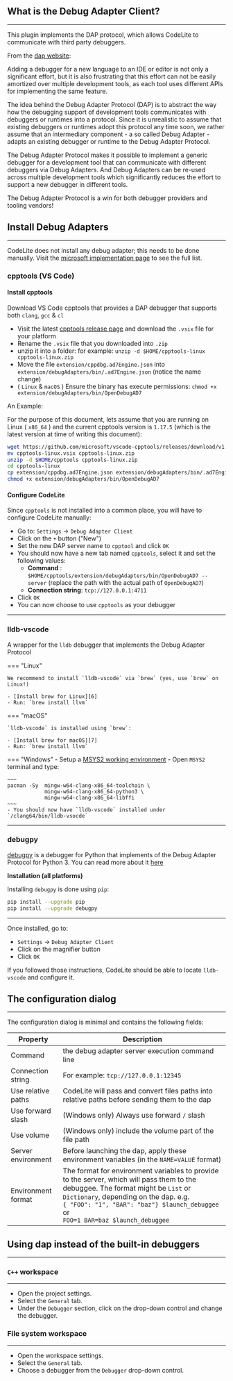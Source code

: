 ## What is the Debug Adapter Client?
---

This plugin implements the DAP protocol, which allows CodeLite to communicate with third party debuggers.

From the [dap website][1]:

Adding a debugger for a new language to an IDE or editor is not only a significant effort, but it is also frustrating that
this effort can not be easily amortized over multiple development tools, as each tool uses different APIs for implementing the same feature.

The idea behind the Debug Adapter Protocol (DAP) is to abstract the way how the debugging support of development tools
communicates with debuggers or runtimes into a protocol. Since it is unrealistic to assume that existing debuggers or runtimes adopt this protocol any time soon,
we rather assume that an intermediary component - a so called Debug Adapter - adapts an existing debugger or runtime to the Debug Adapter Protocol.

The Debug Adapter Protocol makes it possible to implement a generic debugger for a development tool that can communicate
with different debuggers via Debug Adapters. And Debug Adapters can be re-used across multiple development tools which
significantly reduces the effort to support a new debugger in different tools.

The Debug Adapter Protocol is a win for both debugger providers and tooling vendors!

## Install Debug Adapters
---

CodeLite does not install any debug adapter; this needs to be done manually.
Visit the [microsoft implementation page][2] to see the full list.

### cpptools (VS Code)

#### Install cpptools

Download VS Code cpptools that provides a DAP debugger that supports both `clang`, `gcc` & `cl`

- Visit the latest [cpptools release page][8] and download the `.vsix` file for your platform
- Rename the `.vsix` file that you downloaded into `.zip`
- unzip it into a folder: for example: `unzip -d $HOME/cpptools-linux cpptools-linux.zip`
- Move the file `extension/cppdbg.ad7Engine.json` into `extension/debugAdapters/bin/.ad7Engine.json` (notice the name change)
- ( `Linux` & `macOS` ) Ensure the binary has execute permissions: `chmod +x extension/debugAdapters/bin/OpenDebugAD7`


An Example:

For the purpose of this document, lets assume that you are running on Linux ( `x86_64` ) and the current
cpptools version is `1.17.5` (which is the latest version at time of writing this document):

```bash
wget https://github.com/microsoft/vscode-cpptools/releases/download/v1.17.5/cpptools-linux.vsix
mv cpptools-linux.vsix cpptools-linux.zip
unzip -d $HOME/cpptools cpptools-linux.zip
cd cpptools-linux
cp extension/cppdbg.ad7Engine.json extension/debugAdapters/bin/.ad7Engine.json
chmod +x extension/debugAdapters/bin/OpenDebugAD7
```

#### Configure CodeLite

Since `cpptools` is not installed into a common place, you will have to configure CodeLite manually:

* Go to: `Settings` &#8594; `Debug Adapter Client`
* Click on the `+` button ("New")
* Set the new DAP server name to `cpptool` and click `OK` 
* You should now have a new tab named `cpptools`, select it and set the following values:
    * **Command** : `$HOME/cpptools/extension/debugAdapters/bin/OpenDebugAD7 --server` (replace the path with the actual path of `OpenDebugAD7`)
    * **Connection string**: `tcp://127.0.0.1:4711`
* Click `OK`
* You can now choose to use `cpptools` as your debugger

----

### lldb-vscode

A wrapper for the `lldb` debugger that implements the Debug Adapter Protocol

=== "Linux"

    We recommend to install `lldb-vscode` via `brew` (yes, use `brew` on Linux!)

    - [Install brew for Linux][6]
    - Run: `brew install llvm`

=== "macOS"

    `lldb-vscode` is installed using `brew`:

    - [Install brew for macOS][7]
    - Run: `brew install llvm`

=== "Windows"
    - Setup a [MSYS2 working environment][3]
    - Open `MSYS2` terminal and type:

    ~~~
    pacman -Sy  mingw-w64-clang-x86_64-toolchain \
                mingw-w64-clang-x86_64-python3 \
                mingw-w64-clang-x86_64-libffi
    ~~~
    - You should now have `lldb-vscode` installed under `/clang64/bin/lldb-vsocde`

----

### debugpy

[debugpy][4] is a debugger for Python that implements of the Debug Adapter Protocol for Python 3.
You can read more about it [here][5]

**Installation (all platforms)**

Installing `debugpy` is done using `pip`:

~~~bash
pip install --upgrade pip
pip install --upgrade debugpy
~~~

----

Once installed, go to:

- `Settings` &#8594; `Debug Adapter Client`
- Click on the magnifier button
- Click `OK`

If you followed those instructions, CodeLite should be able to locate `lldb-vscode` and configure it.

## The configuration dialog
---

The configuration dialog is minimal and contains the following fields:

| Property | Description |
|------------------|-------------|
| Command | the debug adapter server execution command line |
| Connection string | For example: `tcp://127.0.0.1:12345`|
| Use relative paths| CodeLite will pass and convert files paths into relative paths before sending them to the dap|
| Use forward slash | (Windows only) Always use forward `/` slash |
| Use volume | (Windows only) include the volume part of the file path |
| Server environment | Before launching the dap, apply these environment variables (in the `NAME=VALUE` format)|
| Environment format | The format for environment variables to provide to the server, which will pass them to the debuggee. The format might be `List` or `Dictionary`, depending on the dap. e.g.<br/>  `{ "FOO": "1", "BAR": "baz"} $launch_debuggee`<br/> or <br/> `FOO=1 BAR=baz $launch_debuggee`|

## Using dap instead of the built-in debuggers
---

### `C++` workspace
---

- Open the project settings.
- Select the `General` tab.
- Under the `Debugger` section, click on the drop-down control and change the debugger.

### File system workspace
---

- Open the workspace settings.
- Select the `General` tab.
- Choose a debugger from the `Debugger` drop-down control.


 [1]: https://microsoft.github.io/debug-adapter-protocol/
 [2]: https://microsoft.github.io/debug-adapter-protocol/implementors/adapters/
 [3]: /getting_started/windows/#common
 [4]: https://github.com/microsoft/debugpy
 [5]: https://github.com/microsoft/debugpy/blob/main/doc/Subprocess%20debugging.md
 [6]: /getting_started/linux/#optional-install-brew-for-linux
 [7]: /getting_started/macos/#install-brew
 [8]: https://github.com/microsoft/vscode-cpptools/releases/latest